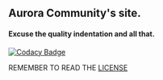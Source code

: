 ## Aurora Community's site.
#### Excuse the quality indentation and all that.
[![Codacy Badge](https://api.codacy.com/project/badge/Grade/3c2590574db645b595824ba8861fea11)](https://www.codacy.com/app/ffxhand/AuroraWebsite?utm_source=github.com&amp;utm_medium=referral&amp;utm_content=AuroraCommunity/AuroraWebsite&amp;utm_campaign=Badge_Grade)

REMEMBER TO READ THE [LICENSE](https://github.com/AuroraCommunity/AuroraWebsite/blob/master/LICENSE)
